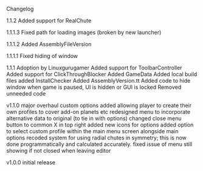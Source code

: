 Changelog

1.1.2
	Added support for RealChute

1.1.1.3
	Fixed path for loading images (broken by new launcher)

1.1.1.2
	Added AssemblyFileVersion

1.1.1.1
	Fixed hiding of window

1.1.1
	Adoption by Linuxgurugamer
	Added support for ToolbarController
	Added support for ClickThroughBlocker
	Added GameData
	Added local build files
	added InstallChecker
	Added AssemblyVersion.tt
	Added code to hide window when game is paused, UI is hidden or GUI is locked
	Removed unneeded code

v1.1.0
	major overhaul
	custom options added allowing player to create their own profiles to cover add-on planets etc
	redesigned menu to incorporate alternative data to original (to tie in with options)
	changed close menu button to common X in top right
	added new icons for options
	added option to select custom profile within the main menu screen alongside main options
	recoded system for using radial chutes in symmetry; this is now done programmatically and calculated accurately.
	fixed issue of menu still showing if not closed when leaving editor

v1.0.0
	initial release
